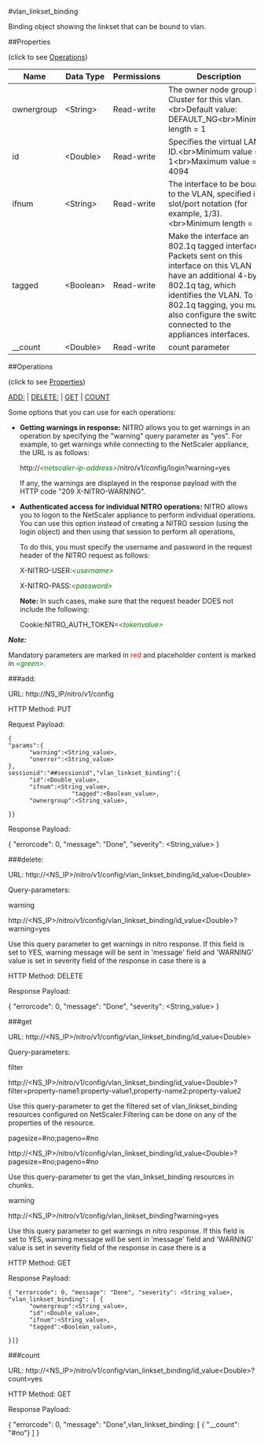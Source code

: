#vlan_linkset_binding

Binding object showing the linkset that can be bound to vlan.


##Properties 
<span>(click to see [Operations](#operations))</span>


<table><thead><tr><th>Name</th><th> Data Type</th><th> Permissions</th><th>Description</th></tr></thead><tbody><tr><td>ownergroup</td><td>&lt;String></td><td>Read-write</td><td>The owner node group in a Cluster for this vlan.&lt;br>Default value: DEFAULT_NG&lt;br>Minimum length = 1</td><tr><tr><td>id</td><td>&lt;Double></td><td>Read-write</td><td>Specifies the virtual LAN ID.&lt;br>Minimum value = 1&lt;br>Maximum value = 4094</td><tr><tr><td>ifnum</td><td>&lt;String></td><td>Read-write</td><td>The interface to be bound to the VLAN, specified in slot/port notation (for example, 1/3).&lt;br>Minimum length = 1</td><tr><tr><td>tagged</td><td>&lt;Boolean></td><td>Read-write</td><td>Make the interface an 802.1q tagged interface. Packets sent on this interface on this VLAN have an additional 4-byte 802.1q tag, which identifies the VLAN. To use 802.1q tagging, you must also configure the switch connected to the appliances interfaces.</td><tr><tr><td>__count</td><td>&lt;Double></td><td>Read-write</td><td>count parameter</td><tr></tbody></table>
##Operations 
<span>(click to see [Properties](#properties))</span>


[ADD:](#add:) | [DELETE:](#delete:) | [GET](#get) | [COUNT](#count)


Some options that you can use for each operations:
<ul><li><p><b>Getting warnings in response:</b> NITRO allows you to get warnings in an operation by specifying the "warning" query parameter as "yes". For example, to get warnings while connecting to the NetScaler appliance, the URL is as follows:</p><p>http://<span style="color:green;font-style:italic;">&lt;netscaler-ip-address&gt;</span>/nitro/v1/config/login?warning=yes</p><p>If any, the warnings are displayed in the response payload with the HTTP code "209 X-NITRO-WARNING".</p></li><li><p><b>Authenticated access for individual NITRO operations:</b> NITRO allows you to logon to the NetScaler appliance to perform individual operations. You can use this option instead of creating a NITRO session (using the login object) and then using that session to perform all operations,</p><p>To do this, you must specify the username and password in the request header of the NITRO request as follows:</p><p>X-NITRO-USER:<span style="color:green;font-style:italic;">&lt;username&gt;</span></p><p>X-NITRO-PASS:<span style="color:green;font-style:italic;">&lt;password&gt;</span></p><p><b>Note:</b> In such cases, make sure that the request header DOES not include the following:</p><p>Cookie:NITRO_AUTH_TOKEN=<span style="color:green;font-style:italic;">&lt;tokenvalue&gt;</span></p></li></ul>



***Note:*** 
Mandatory parameters are marked in <span style="color:#FF0000;">red</span> and placeholder content is marked in <span style="color:green;font-style:italic">&lt;green&gt;</span>.

###add:



URL: http://NS_IP/nitro/v1/config
HTTP Method: PUT
Request Payload: ```{"params":{      "warning":<String_value>,      "onerror":<String_value>},sessionid":"##sessionid","vlan_linkset_binding":{      "id":<Double_value>,      "ifnum":<String_value>,                  "tagged":<Boolean_value>,      "ownergroup":<String_value>,}}```
Response Payload: 
{ "errorcode": 0, "message": "Done", "severity": <String_value> }


###delete:



URL: http://&lt;NS_IP&gt;/nitro/v1/config/vlan_linkset_binding/id_value&lt;Double&gt;
Query-parameters:
warning
http://&lt;NS_IP&gt;/nitro/v1/config/vlan_linkset_binding/id_value&lt;Double&gt;?warning=yes
Use this query parameter to get warnings in nitro response. If this field is set to YES, warning message will be sent in 'message' field and 'WARNING' value is set in severity field of the response in case there is a



HTTP Method: DELETE
Response Payload: 
{ "errorcode": 0, "message": "Done", "severity": <String_value> }


###get



URL: http://&lt;NS_IP&gt;/nitro/v1/config/vlan_linkset_binding/id_value&lt;Double&gt;
Query-parameters:
filter
http://&lt;NS_IP&gt;/nitro/v1/config/vlan_linkset_binding/id_value&lt;Double&gt;?filter=property-name1:property-value1,property-name2:property-value2
Use this query-parameter to get the filtered set of vlan_linkset_binding resources configured on NetScaler.Filtering can be done on any of the properties of the resource.


pagesize=#no;pageno=#no
http://&lt;NS_IP&gt;/nitro/v1/config/vlan_linkset_binding/id_value&lt;Double&gt;?pagesize=#no;pageno=#no
Use this query-parameter to get the vlan_linkset_binding resources in chunks.


warning
http://&lt;NS_IP&gt;/nitro/v1/config/vlan_linkset_binding?warning=yes
Use this query parameter to get warnings in nitro response. If this field is set to YES, warning message will be sent in 'message' field and 'WARNING' value is set in severity field of the response in case there is a



HTTP Method: GET
Response Payload: ```{ "errorcode": 0, "message": "Done", "severity": <String_value>, "vlan_linkset_binding": [ {      "ownergroup":<String_value>,      "id":<Double_value>,      "ifnum":<String_value>,      "tagged":<Boolean_value>,}]}```



###count



URL: http://&lt;NS_IP&gt;/nitro/v1/config/vlan_linkset_binding/id_value&lt;Double&gt;?count=yes
HTTP Method: GET
Response Payload: 
{ "errorcode": 0, "message": "Done",vlan_linkset_binding: [ { "__count": "#no"} ] }


